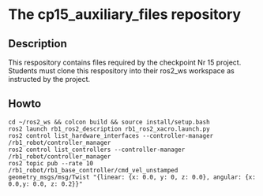 # The cp15_auxiliary_files repository

## Description

This respository contains files required by the checkpoint Nr 15 project.
Students must clone this respository into their ros2_ws workspace as instructed by the project.

## Howto

```
cd ~/ros2_ws && colcon build && source install/setup.bash
ros2 launch rb1_ros2_description rb1_ros2_xacro.launch.py
ros2 control list_hardware_interfaces --controller-manager /rb1_robot/controller_manager
ros2 control list_controllers --controller-manager /rb1_robot/controller_manager
ros2 topic pub --rate 10 /rb1_robot/rb1_base_controller/cmd_vel_unstamped geometry_msgs/msg/Twist "{linear: {x: 0.0, y: 0, z: 0.0}, angular: {x: 0.0,y: 0.0, z: 0.2}}"
```
